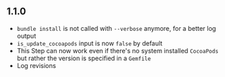 ## 1.1.0

* `bundle install` is not called with `--verbose` anymore, for a better log output
* `is_update_cocoapods` input is now `false` by default
* This Step can now work even if there's no system installed `CocoaPods` but
  rather the version is specified in a `Gemfile`
* Log revisions
